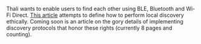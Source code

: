 Thali wants to enable users to find each other using BLE, Bluetooth and Wi-Fi Direct. [This article](http://www.goland.org/localdiscoverybillofrights/) attempts to define how to perform local discovery ethically. Coming soon is an article on the gory details of implementing discovery protocols that honor these rights (currently 8 pages and counting).
